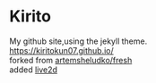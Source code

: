 # Kirito
My github site,using the jekyll theme.
<br>
https://kiritokun07.github.io/
<br>
forked from [artemsheludko/fresh](https://github.com/artemsheludko/fresh)
<br>
added [live2d](https://github.com/xiazeyu/live2d-widget-models)
